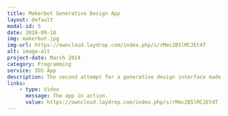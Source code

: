 ```yaml
---
title: Makerbot Generative Design App
layout: default
modal-id: 5
date: 2016-09-18
img: makerbot.jpg
img-url: https://owncloud.laydrop.com/index.php/s/rMmc2B5lMCJEt4T
alt: image-alt
project-date: March 2014
category: Programming
service: IOS App
description: The second attempt for a generative design interface made for MakerBot  Europe. It is the ensemble of an ios app programmed in swift and a backend written in golang that renders 3D models with the help of the open source modeling software Blender. While the app has eventually the same functionality like the Vodaphone app, it is completely reworked behind the scenes. You could consider it the next version, of a concept endeavor into generative design.
links:
    - type: Video
      message: The app in action.
      value: https://owncloud.laydrop.com/index.php/s/rMmc2B5lMCJEt4T
---
```

